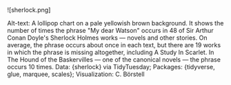 ![sherlock.png]

Alt-text: A lollipop chart on a pale yellowish brown background. It shows the number of times the phrase "My dear Watson" occurs in 48 of Sir Arthur Conan Doyle's Sherlock Holmes works — novels and other stories. On average, the phrase occurs about once in each text, but there are 19 works in which the phrase is missing altogether, including A Study In Scarlet. In The Hound of the Baskervilles — one of the canonical novels — the phrase occurs 10 times. Data: {sherlock} via TidyTuesday; Packages: {tidyverse, glue, marquee, scales}; Visualization: C. Börstell
